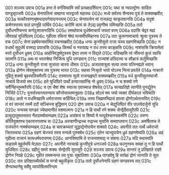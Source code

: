 001  सञ्जय उवाच
001a हन्त ते वर्णयिष्यामि सर्वं प्रत्यक्षदर्शिवान्
001c यथा स न्यपतद्द्रोणः सादितः पाण्डुसृञ्जयैः
002a सेनापतित्वं सम्प्राप्य भारद्वाजो महारथः
002c मध्ये सर्वस्य सैन्यस्य पुत्रं ते वाक्यमब्रवीत्
003a यत्कौरवाणामृषभादापगेयादनन्तरम्
003c सेनापत्येन मां राजन्नद्य सत्कृतवानसि
004a सदृशं कर्मणस्तस्य फलं प्राप्नुहि पार्थिव
004c करोमि कामं कं तेऽद्य प्रवृणीष्व यमिच्छसि
005a ततो दुर्योधनश्चिन्त्य कर्णदुःशासनादिभिः
005c तमथोवाच दुर्धर्षमाचार्यं जयतां वरम्
006a ददासि चेद्वरं मह्यं जीवग्राहं युधिष्ठिरम्
006c गृहीत्वा रथिनां श्रेष्ठं मत्समीपमिहानय
007a ततः कुरूणामाचार्यः श्रुत्वा पुत्रस्य ते वचः
007c सेनां प्रहर्षयन्सर्वामिदं वचनमब्रवीत्
008a धन्यः कुन्तीसुतो राजा यस्य ग्रहणमिच्छसि
008c न वधार्थं सुदुर्धर्ष वरमद्य प्रयाचसि
009a किमर्थं च नरव्याघ्र न वधं तस्य काङ्क्षसि
009c नाशंससि क्रियामेतां मत्तो दुर्योधन ध्रुवम्
010a आहोस्विद्धर्मपुत्रस्य द्वेष्टा तस्य न विद्यते
010c यदिच्छसि त्वं जीवन्तं कुलं रक्षसि चात्मनि
011a अथ वा भरतश्रेष्ठ निर्जित्य युधि पाण्डवान्
011c राज्यांशं प्रतिदत्त्वा च सौभ्रात्रं कर्तुमिच्छसि
012a धन्यः कुन्तीसुतो राजा सुजाता चास्य धीमतः
012c अजातशत्रुता सत्या तस्य यत्स्निह्यते भवान्
013a द्रोणेन त्वेवमुक्तस्य तव पुत्रस्य भारत
013c सहसा निःसृतो भावो योऽस्य नित्यं प्रवर्तते
014a नाकारो गूहितुं शक्यो बृहस्पतिसमैरपि
014c तस्मात्तव सुतो राजन्प्रहृष्टो वाक्यमब्रवीत्
015a वधे कुन्तीसुतस्याजौ नाचार्य विजयो मम
015c हते युधिष्ठिरे पार्थो हन्यात्सर्वान्हि नो ध्रुवम्
016a न च शक्यो रणे सर्वैर्निहन्तुममरैरपि
016c य एव चैषां शेषः स्यात्स एवास्मान्न शेषयेत्
017a सत्यप्रतिज्ञे त्वानीते पुनर्द्यूतेन निर्जिते
017c पुनर्यास्यन्त्यरण्याय कौन्तेयास्तमनुव्रताः
018a सोऽयं मम जयो व्यक्तं दीर्घकालं भविष्यति
018c अतो न वधमिच्छामि धर्मराजस्य कर्हिचित्
019a तस्य जिह्ममभिप्रायं ज्ञात्वा द्रोणोऽर्थतत्त्ववित्
019c तं वरं सान्तरं तस्मै ददौ सञ्चिन्त्य बुद्धिमान्
020  द्रोण उवाच
020a न चेद्युधिष्ठिरं वीर पालयेदर्जुनो युधि
020c मन्यस्व पाण्डवं ज्येष्ठमानीतं वशमात्मनः
021a न हि पार्थो रणे शक्यः सेन्द्रैर्देवासुरैरपि
021c प्रत्युद्यातुमतस्तात नैतदामर्षयाम्यहम्
022a असंशयं स शिष्यो मे मत्पूर्वश्चास्त्रकर्मणि
022c तरुणः कीर्तियुक्तश्च एकायनगतश्च सः
023a अस्त्राणीन्द्राच्च रुद्राच्च भूयांसि समवाप्तवान्
023c अमर्षितश्च ते राजंस्तेन नामर्षयाम्यहम्
024a स चापक्रम्यतां युद्धाद्येनोपायेन शक्यते
024c अपनीते ततः पार्थे धर्मराजो जितस्त्वया
025a ग्रहणं चेज्जयं तस्य मन्यसे पुरुषर्षभ
025c एतेन चाभ्युपायेन ध्रुवं ग्रहणमेष्यति
026a अहं गृहीत्वा राजानं सत्यधर्मपरायणम्
026c आनयिष्यामि ते राजन्वशमद्य न संशयः
027a यदि स्थास्यति सङ्ग्रामे मुहूर्तमपि मेऽग्रतः
027c अपनीते नरव्याघ्रे कुन्तीपुत्रे धनञ्जये
028a फल्गुनस्य समक्षं तु न हि पार्थो युधिष्ठिरः
028c ग्रहीतुं समरे शक्यः सेन्द्रैरपि सुरासुरैः
029  सञ्जय उवाच
029a सान्तरं तु प्रतिज्ञाते राज्ञो द्रोणेन निग्रहे
029c गृहीतं तममन्यन्त तव पुत्राः सुबालिशाः
030a पाण्डवेषु हि सापेक्षं द्रोणं जानाति ते सुतः
030c ततः प्रतिज्ञास्थैर्यार्थं स मन्त्रो बहुलीकृतः
031a ततो दुर्योधनेनापि ग्रहणं पाण्डवस्य तत्
031c सैन्यस्थानेषु सर्वेषु व्याघोषितमरिन्दम

